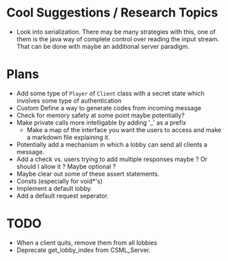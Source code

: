 # Cool Suggestions / Research Topics
- Look into serialization. There may be many strategies with this, one of them is the java way of complete control over reading the input stream. That can be done with maybe an additional server paradigm.

# Plans

- Add some type of `Player` of `Client` class with a secret state which involves some type of authentication
- Custom Define a way to generate codes from incoming message
- Check for memory safety at some point maybe potentially?
- Make private calls more intelligable by adding '_' as a prefix
    - Make a map of the interface you want the users to access and make a markdown file explaining it.
- Potentially add a mechanism in which a lobby can send all clients a message.
- Add a check vs. users trying to add multiple responses maybe ? Or should I allow it ? Maybe optional ?
- Maybe clear out some of these assert statements.
- Consts (especially for void*'s)
- Implement a default lobby.
- Add a default request seperator.

# TODO
- When a client quits, remove them from all lobbies
- Deprecate get_lobby_index from CSML_Server.
